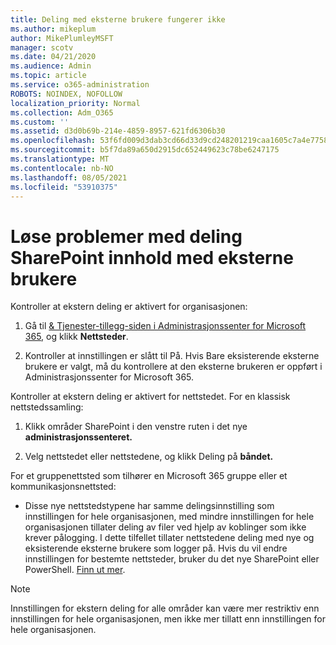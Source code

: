 ```yaml
---
title: Deling med eksterne brukere fungerer ikke
ms.author: mikeplum
author: MikePlumleyMSFT
manager: scotv
ms.date: 04/21/2020
ms.audience: Admin
ms.topic: article
ms.service: o365-administration
ROBOTS: NOINDEX, NOFOLLOW
localization_priority: Normal
ms.collection: Adm_O365
ms.custom: ''
ms.assetid: d3d0b69b-214e-4859-8957-621fd6306b30
ms.openlocfilehash: 53f6fd009d3dab3cd66d33d9cd248201219caa1605c7a4e7758a5a8d720f68c2
ms.sourcegitcommit: b5f7da89a650d2915dc652449623c78be6247175
ms.translationtype: MT
ms.contentlocale: nb-NO
ms.lasthandoff: 08/05/2021
ms.locfileid: "53910375"
---
```

# <a name="fix-problems-sharing-sharepoint-content-with-external-users"></a>Løse problemer med deling SharePoint innhold med eksterne brukere

Kontroller at ekstern deling er aktivert for organisasjonen:
  
1. Gå til [ &amp; Tjenester-tillegg-siden i Administrasjonssenter for Microsoft 365](https://portal.office.com/adminportal/home#/Settings/ServicesAndAddIns), og klikk **Nettsteder**.
    
2. Kontroller at innstillingen er slått til På. Hvis Bare eksisterende eksterne brukere er valgt, må du kontrollere at den eksterne brukeren er oppført i Administrasjonssenter for Microsoft 365.
    
Kontroller at ekstern deling er aktivert for nettstedet. For en klassisk nettstedssamling:
  
1. Klikk områder SharePoint i den venstre ruten i det nye **administrasjonssenteret.**
    
2. Velg nettstedet eller nettstedene, og klikk Deling på **båndet.**
    
For et gruppenettsted som tilhører en Microsoft 365 gruppe eller et kommunikasjonsnettsted:
  
- Disse nye nettstedstypene har samme delingsinnstilling som innstillingen for hele organisasjonen, med mindre innstillingen for hele organisasjonen tillater deling av filer ved hjelp av koblinger som ikke krever pålogging. I dette tilfellet tillater nettstedene deling med nye og eksisterende eksterne brukere som logger på. Hvis du vil endre innstillingen for bestemte nettsteder, bruker du det nye SharePoint eller PowerShell. [Finn ut mer](https://go.microsoft.com/fwlink/?linkid=871863).
    
> [!NOTE]
> Innstillingen for ekstern deling for alle områder kan være mer restriktiv enn innstillingen for hele organisasjonen, men ikke mer tillatt enn innstillingen for hele organisasjonen. 
  

